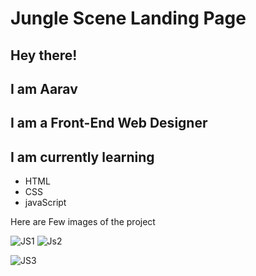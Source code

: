 # Jungle Scene Landing Page

## Hey there!
## I am Aarav
## I am a Front-End Web Designer
## I am currently learning
- HTML
-  CSS
-  javaScript

  
Here are Few images of the project


![JS1](https://github.com/user-attachments/assets/aa1ad882-fd44-494e-95d7-04e7ded06810)
![Js2](https://github.com/user-attachments/assets/8840196f-f56a-45d3-8808-e86851df646a)

![JS3](https://github.com/user-attachments/assets/6ded078a-ae67-4a17-b568-9cb289596f5a)


